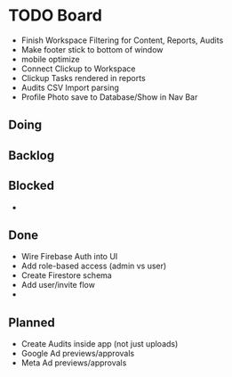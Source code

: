 # TODO Board
- Finish Workspace Filtering for Content, Reports, Audits
- Make footer stick to bottom of window
- mobile optimize
- Connect Clickup to Workspace
- Clickup Tasks rendered in reports
- Audits CSV Import parsing
- Profile Photo save to Database/Show in Nav Bar
  
## Doing

## Backlog

## Blocked
-
## Done
- Wire Firebase Auth into UI
- Add role-based access (admin vs user)
- Create Firestore schema
- Add user/invite flow
- 

## Planned
- Create Audits inside app (not just uploads)
- Google Ad previews/approvals
- Meta Ad previews/approvals
